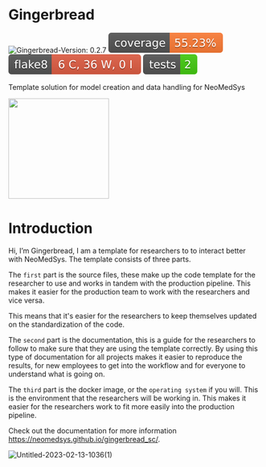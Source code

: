 # Gingerbread

![Gingerbread-Version: 0.2.7](https://img.shields.io/badge/Gingerbread-0.2.7-informational?style=flat-square)
![Coverage](./badges/rt-coverage-badge.svg)
![Flake8](./badges/rt-flake8-badge.svg)
![Test](./badges/rt-tests-badge.svg)

Template solution for model creation and data handling for NeoMedSys

<img src="https://user-images.githubusercontent.com/24882057/219079587-09915436-2be1-49bd-bfe1-eea664c01ea5.png" width="200" height="200" />



# Introduction
Hi, I’m Gingerbread, I am a template for researchers to to interact better with NeoMedSys. The template consists of three parts. 

The ``first`` part is the source files, these make up the code template for the researcher to use and works in tandem with the production pipeline. This makes it easier for the production team to work with the researchers and vice versa. 

This means that it's easier for the researchers to keep themselves updated on the standardization of the code.

The ``second`` part is the documentation, this is a guide for the researchers to follow to make sure that they are using the template correctly. By using this type of documentation for all projects makes it easier to reproduce the results, for new employees to get into the workflow and for everyone to understand what is going on.

The ``third`` part is the docker image, or the ``operating system`` if you will. This is the environment that the researchers will be working in. This makes it easier for the researchers work to fit more easily into the production pipeline.



Check out the documentation for more information https://neomedsys.github.io/gingerbread_sc/.


![Untitled-2023-02-13-1036(1)](https://user-images.githubusercontent.com/24882057/225026458-f80a82cc-f019-4b25-ac3e-7d465ebba073.png)

